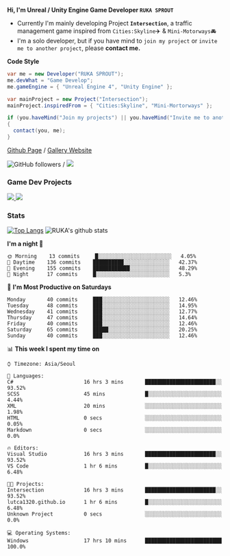 **Hi, I'm Unreal / Unity Engine Game Developer `RUKA SPROUT`**

- Currently I'm mainly developing Project **`Intersection`**, a traffic management game inspired from `Cities:Skyline`✈️ & `Mini-Motorways`🚘
- I'm a solo developer, but if you have mind to `join my project` or `invite me to another project`, please **contact me.**

**Code Style**

```csharp
var me = new Developer("RUKA SPROUT");
me.devWhat = "Game Develop";
me.gameEngine = { "Unreal Engine 4", "Unity Engine" };
```

```csharp
var mainProject = new Project("Intersection");
mainProject.inspiredFrom = { "Cities:Skyline", "Mini-Mortorways" };

if (you.haveMind("Join my projects") || you.haveMind("Invite me to another project"))
{
  contact(you, me);
}
```

[Github Page](https://lutca1320.github.io/) / [Gallery Website](https://rukasp.xyz/)

![GitHub followers](https://img.shields.io/github/followers/lutca1320?label=Follow&style=social) / [![](https://img.shields.io/badge/Gmail-lutca1320%40gmail.com-blue)](mailto:lutca1320@gmail.com)

### Game Dev Projects

<a href="https://github.com/lutca1320/Intersection">
  <img src="https://github-readme-stats.vercel.app/api/pin/?username=lutca1320&repo=Intersection" />
</a>
<a href="https://github.com/lutca1320/Together">
  <img src="https://github-readme-stats.vercel.app/api/pin/?username=lutca1320&repo=Together" />
</a>


### Stats

[![Top Langs](https://github-readme-stats.vercel.app/api/top-langs/?username=lutca1320&hide=html,Python,Swift)](https://github.com/anuraghazra/github-readme-stats)
![RUKA's github stats](https://github-readme-stats.vercel.app/api?username=lutca1320&show_icons=true&include_all_commits=true&count_private=true&hide=contribs,prs)

**I'm a night 🦉** 

```text
🌞 Morning    13 commits     █░░░░░░░░░░░░░░░░░░░░░░░░   4.05% 
🌆 Daytime    136 commits    ██████████░░░░░░░░░░░░░░░   42.37% 
🌃 Evening    155 commits    ████████████░░░░░░░░░░░░░   48.29% 
🌙 Night      17 commits     █░░░░░░░░░░░░░░░░░░░░░░░░   5.3%

```
📅 **I'm Most Productive on Saturdays** 

```text
Monday       40 commits     ███░░░░░░░░░░░░░░░░░░░░░░   12.46% 
Tuesday      48 commits     ███░░░░░░░░░░░░░░░░░░░░░░   14.95% 
Wednesday    41 commits     ███░░░░░░░░░░░░░░░░░░░░░░   12.77% 
Thursday     47 commits     ███░░░░░░░░░░░░░░░░░░░░░░   14.64% 
Friday       40 commits     ███░░░░░░░░░░░░░░░░░░░░░░   12.46% 
Saturday     65 commits     █████░░░░░░░░░░░░░░░░░░░░   20.25% 
Sunday       40 commits     ███░░░░░░░░░░░░░░░░░░░░░░   12.46%

```


📊 **This week I spent my time on** 

```text
⌚︎ Timezone: Asia/Seoul

💬 Languages: 
C#                       16 hrs 3 mins       ███████████████████████░░   93.52% 
SCSS                     45 mins             █░░░░░░░░░░░░░░░░░░░░░░░░   4.44% 
XML                      20 mins             ░░░░░░░░░░░░░░░░░░░░░░░░░   1.98% 
HTML                     0 secs              ░░░░░░░░░░░░░░░░░░░░░░░░░   0.05% 
Markdown                 0 secs              ░░░░░░░░░░░░░░░░░░░░░░░░░   0.0%

🔥 Editors: 
Visual Studio            16 hrs 3 mins       ███████████████████████░░   93.52% 
VS Code                  1 hr 6 mins         █░░░░░░░░░░░░░░░░░░░░░░░░   6.48%

🐱‍💻 Projects: 
Intersection             16 hrs 3 mins       ███████████████████████░░   93.52% 
lutca1320.github.io      1 hr 6 mins         █░░░░░░░░░░░░░░░░░░░░░░░░   6.48% 
Unknown Project          0 secs              ░░░░░░░░░░░░░░░░░░░░░░░░░   0.0%

💻 Operating Systems: 
Windows                  17 hrs 10 mins      █████████████████████████   100.0%

```
<!--END_SECTION:waka-->
